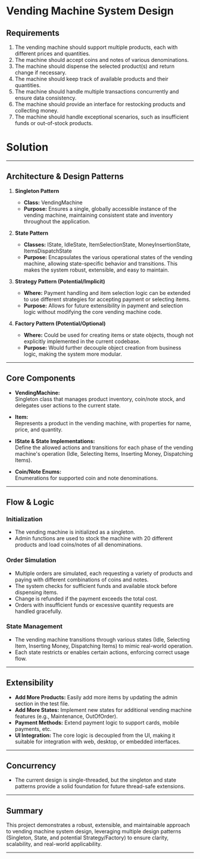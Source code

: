 # Vending Machine System Design

## Requirements

1. The vending machine should support multiple products, each with different prices and quantities.
2. The machine should accept coins and notes of various denominations.
3. The machine should dispense the selected product(s) and return change if necessary.
4. The machine should keep track of available products and their quantities.
5. The machine should handle multiple transactions concurrently and ensure data consistency.
6. The machine should provide an interface for restocking products and collecting money.
7. The machine should handle exceptional scenarios, such as insufficient funds or out-of-stock products.

# Solution

---

## Architecture & Design Patterns

1. **Singleton Pattern**  
   - **Class:** VendingMachine  
   - **Purpose:** Ensures a single, globally accessible instance of the vending machine, maintaining consistent state and inventory throughout the application.

2. **State Pattern**  
   - **Classes:** IState, IdleState, ItemSelectionState, MoneyInsertionState, ItemsDispatchState  
   - **Purpose:** Encapsulates the various operational states of the vending machine, allowing state-specific behavior and transitions. This makes the system robust, extensible, and easy to maintain.

3. **Strategy Pattern (Potential/Implicit)**  
   - **Where:** Payment handling and item selection logic can be extended to use different strategies for accepting payment or selecting items.  
   - **Purpose:** Allows for future extensibility in payment and selection logic without modifying the core vending machine code.

4. **Factory Pattern (Potential/Optional)**  
   - **Where:** Could be used for creating items or state objects, though not explicitly implemented in the current codebase.  
   - **Purpose:** Would further decouple object creation from business logic, making the system more modular.

---

## Core Components

- **VendingMachine:**  
  Singleton class that manages product inventory, coin/note stock, and delegates user actions to the current state.

- **Item:**  
  Represents a product in the vending machine, with properties for name, price, and quantity.

- **IState & State Implementations:**  
  Define the allowed actions and transitions for each phase of the vending machine's operation (Idle, Selecting Items, Inserting Money, Dispatching Items).

- **Coin/Note Enums:**  
  Enumerations for supported coin and note denominations.

---

## Flow & Logic

### Initialization

- The vending machine is initialized as a singleton.
- Admin functions are used to stock the machine with 20 different products and load coins/notes of all denominations.

### Order Simulation

- Multiple orders are simulated, each requesting a variety of products and paying with different combinations of coins and notes.
- The system checks for sufficient funds and available stock before dispensing items.
- Change is refunded if the payment exceeds the total cost.
- Orders with insufficient funds or excessive quantity requests are handled gracefully.

### State Management

- The vending machine transitions through various states (Idle, Selecting Item, Inserting Money, Dispatching Items) to mimic real-world operation.
- Each state restricts or enables certain actions, enforcing correct usage flow.

---

## Extensibility

- **Add More Products:** Easily add more items by updating the admin section in the test file.
- **Add More States:** Implement new states for additional vending machine features (e.g., Maintenance, OutOfOrder).
- **Payment Methods:** Extend payment logic to support cards, mobile payments, etc.
- **UI Integration:** The core logic is decoupled from the UI, making it suitable for integration with web, desktop, or embedded interfaces.

---

## Concurrency

- The current design is single-threaded, but the singleton and state patterns provide a solid foundation for future thread-safe extensions.

---

## Summary

This project demonstrates a robust, extensible, and maintainable approach to vending machine system design, leveraging multiple design patterns (Singleton, State, and potential Strategy/Factory) to ensure clarity, scalability, and real-world applicability.

---

